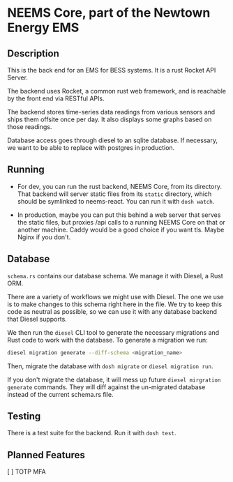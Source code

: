 # NEEMS Core, part of the Newtown Energy EMS

## Description

This is the back end for an EMS for BESS systems. It is a rust Rocket
API Server.

The backend uses Rocket, a common rust web framework, and is reachable
by the front end via RESTful APIs.

The backend stores time-series data readings from various sensors and
ships them offsite once per day.  It also displays some graphs based
on those readings.

Database access goes through diesel to an sqlite database.  If
necessary, we want to be able to replace with postgres in production.

## Running
    
 * For dev, you can run the rust backend, NEEMS Core, from its
   directory.  That backend will server static files from its
   `static` directory, which should be symlinked to neems-react.  You
   can run it with `dosh watch`.

 * In production, maybe you can put this behind a web server that
   serves the static files, but proxies /api calls to a running NEEMS
   Core on that or another machine.  Caddy would be a good choice if
   you want tls.  Maybe Nginx if you don't.

## Database

`schema.rs` contains our database schema.  We manage it with Diesel, a
Rust ORM.

There are a variety of workflows we might use with Diesel.  The one we
use is to make changes to this schema right here in the file.  We try
to keep this code as neutral as possible, so we can use it with any
database backend that Diesel supports.

We then run the `diesel` CLI tool to generate the necessary migrations
and Rust code to work with the database.  To generate a migration we
run:

```bash
diesel migration generate --diff-schema <migration_name>
```

Then, migrate the database with `dosh migrate` or `diesel migration run`.

If you don't migrate the database, it will mess up future `diesel
mirgration generate` commands.  They will diff against the un-migrated
database instead of the current schema.rs file.

## Testing

There is a test suite for the backend.  Run it with `dosh test`.

## Planned Features

[ ] TOTP MFA
